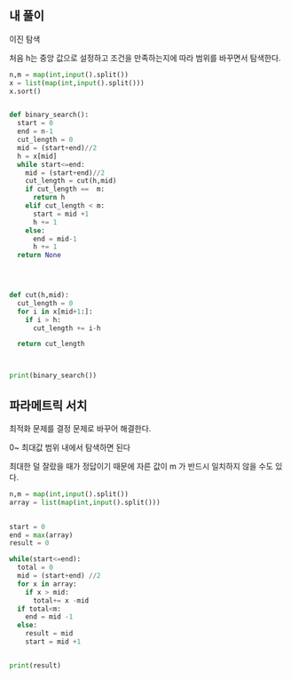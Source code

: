 ## 내 풀이

이진 탐색

처음 h는 중앙 값으로 설정하고 조건을 만족하는지에 따라 범위를 바꾸면서 탐색한다.

```python
n,m = map(int,input().split())
x = list(map(int,input().split()))
x.sort()


def binary_search():
  start = 0
  end = n-1
  cut_length = 0
  mid = (start+end)//2 
  h = x[mid]
  while start<=end:
    mid = (start+end)//2 
    cut_length = cut(h,mid)
    if cut_length ==  m:
      return h
    elif cut_length < m:
      start = mid +1
      h += 1
    else:
      end = mid-1
      h += 1
  return None  
  



def cut(h,mid):
  cut_length = 0
  for i in x[mid+1:]:
    if i > h:
      cut_length += i-h

  return cut_length



print(binary_search())
```



## 파라메트릭 서치

최적화 문제를 결정 문제로 바꾸어 해결한다.

0~ 최대값 범위 내에서 탐색하면 된다 

최대한 덜 잘랐을 때가 정답이기 때문에 자른 값이 m 가 반드시 일치하지 않을 수도 있다. 

```python
n,m = map(int,input().split())
array = list(map(int,input().split()))
 

start = 0
end = max(array)
result = 0 

while(start<=end):
  total = 0
  mid = (start+end) //2
  for x in array:
    if x > mid:
      total+= x -mid
  if total<m:
    end = mid -1
  else:
    result = mid
    start = mid +1


print(result)
```

